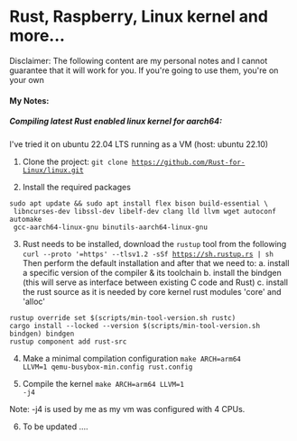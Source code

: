 # Rust, Raspberry, Linux kernel and more...

Disclaimer: The following content are my personal notes and I cannot guarantee that
it will work for you. If you're going to use them, you're on your own

#### My Notes:

##### Compiling latest Rust enabled linux kernel for aarch64:

I've tried it on ubuntu 22.04 LTS running as a VM (host: ubuntu 22.10)

1. Clone the project: 
<code>git clone https://github.com/Rust-for-Linux/linux.git</code>

2. Install the required packages

```
sudo apt update && sudo apt install flex bison build-essential \
 libncurses-dev libssl-dev libelf-dev clang lld llvm wget autoconf automake
 gcc-aarch64-linux-gnu binutils-aarch64-linux-gnu
 ```

3. Rust needs to be installed, download the <code>rustup</code> tool from the following
<code>curl --proto '=https' --tlsv1.2 -sSf https://sh.rustup.rs | sh</code>
Then perform the default installation and after that we need to:
a. install a specific version of the compiler & its toolchain 
b. install the bindgen (this will serve as interface between existing C code and Rust)
c. install the rust source as it is needed by core kernel rust modules 'core' and 'alloc'
```
rustup override set $(scripts/min-tool-version.sh rustc)
cargo install --locked --version $(scripts/min-tool-version.sh bindgen) bindgen
rustup component add rust-src
```

4. Make a minimal compilation configuration 
 <code>make ARCH=arm64 LLVM=1 qemu-busybox-min.config rust.config</code>

5. Compile the kernel 
 <code>make ARCH=arm64 LLVM=1 -j4</code>

Note: -j4 is used by me as my vm was configured with 4 CPUs.

6. To be updated ....